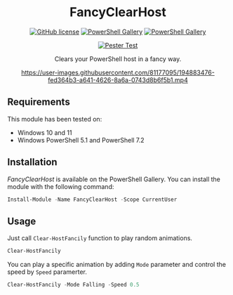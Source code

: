 <div align="center">

# FancyClearHost

[![GitHub license](https://img.shields.io/github/license/mdgrs-mei/FancyClearHost)](https://github.com/mdgrs-mei/FancyClearHost/blob/main/LICENSE)
[![PowerShell Gallery](https://img.shields.io/powershellgallery/p/FancyClearHost)](https://www.powershellgallery.com/packages/FancyClearHost)
[![PowerShell Gallery](https://img.shields.io/powershellgallery/dt/FancyClearHost)](https://www.powershellgallery.com/packages/FancyClearHost)

[![Pester Test](https://github.com/mdgrs-mei/FancyClearHost/actions/workflows/pester-test.yml/badge.svg)](https://github.com/mdgrs-mei/FancyClearHost/actions/workflows/pester-test.yml)

Clears your PowerShell host in a fancy way.

https://user-images.githubusercontent.com/81177095/194883476-fed364b3-a641-4626-8a6a-0743d8b6f5b1.mp4

</div>

## Requirements

This module has been tested on:

- Windows 10 and 11 
- Windows PowerShell 5.1 and PowerShell 7.2

## Installation

*FancyClearHost* is available on the PowerShell Gallery. You can install the module with the following command:

```powershell
Install-Module -Name FancyClearHost -Scope CurrentUser
```

## Usage

Just call `Clear-HostFancily` function to play random animations.

```powershell
Clear-HostFancily
```

You can play a specific animation by adding `Mode` parameter and control the speed by `Speed` paramerter.

```powershell
Clear-HostFancily -Mode Falling -Speed 0.5
```
